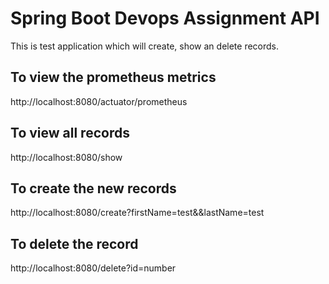 # Spring Boot Devops Assignment API

This is test application which will create, show an delete records.

## To view the prometheus metrics
http://localhost:8080/actuator/prometheus

## To view all records
http://localhost:8080/show

## To create the new records
http://localhost:8080/create?firstName=test&&lastName=test

## To delete the record
http://localhost:8080/delete?id=number

